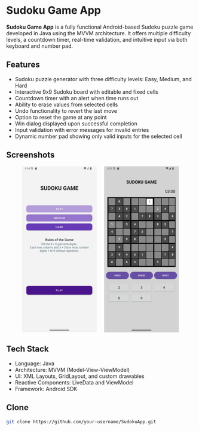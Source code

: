 # Sudoku Game App

**Sudoku Game App** is a fully functional Android-based Sudoku puzzle game developed in Java using the MVVM architecture. It offers multiple difficulty levels, a countdown timer, real-time validation, and intuitive input via both keyboard and number pad.

## Features

- Sudoku puzzle generator with three difficulty levels: Easy, Medium, and Hard  
- Interactive 9x9 Sudoku board with editable and fixed cells  
- Countdown timer with an alert when time runs out  
- Ability to erase values from selected cells  
- Undo functionality to revert the last move  
- Option to reset the game at any point  
- Win dialog displayed upon successful completion  
- Input validation with error messages for invalid entries  
- Dynamic number pad showing only valid inputs for the selected cell  

## Screenshots

<p align="center">
  <img src="screenshots/main_screen.png" alt="Main Screen" width="200"/>
  &nbsp;&nbsp;&nbsp;
  <img src="screenshots/game_screen.png" alt="Game Screen" width="200"/>
</p>



## Tech Stack

- Language: Java  
- Architecture: MVVM (Model-View-ViewModel)  
- UI: XML Layouts, GridLayout, and custom drawables  
- Reactive Components: LiveData and ViewModel  
- Framework: Android SDK  

## Clone

```bash
git clone https://github.com/your-username/SudokuApp.git
